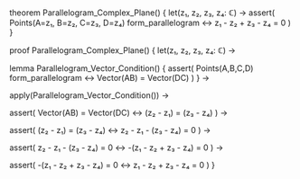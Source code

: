 theorem Parallelogram_Complex_Plane() {
  let(z₁, z₂, z₃, z₄: ℂ) →
  assert(
    Points(A=z₁, B=z₂, C=z₃, D=z₄) form_parallelogram ↔ 
    z₁ - z₂ + z₃ - z₄ = 0
  )
}

proof Parallelogram_Complex_Plane() {
  let(z₁, z₂, z₃, z₄: ℂ) →
  
  lemma Parallelogram_Vector_Condition() {
    assert(
      Points(A,B,C,D) form_parallelogram ↔
      Vector(AB) = Vector(DC)
    )
  } →
  
  apply(Parallelogram_Vector_Condition()) →
  
  assert(
    Vector(AB) = Vector(DC) ↔
    (z₂ - z₁) = (z₃ - z₄)
  ) →
  
  assert(
    (z₂ - z₁) = (z₃ - z₄) ↔
    z₂ - z₁ - (z₃ - z₄) = 0
  ) →
  
  assert(
    z₂ - z₁ - (z₃ - z₄) = 0 ↔
    -(z₁ - z₂ + z₃ - z₄) = 0
  ) →
  
  assert(
    -(z₁ - z₂ + z₃ - z₄) = 0 ↔
    z₁ - z₂ + z₃ - z₄ = 0
  )
}